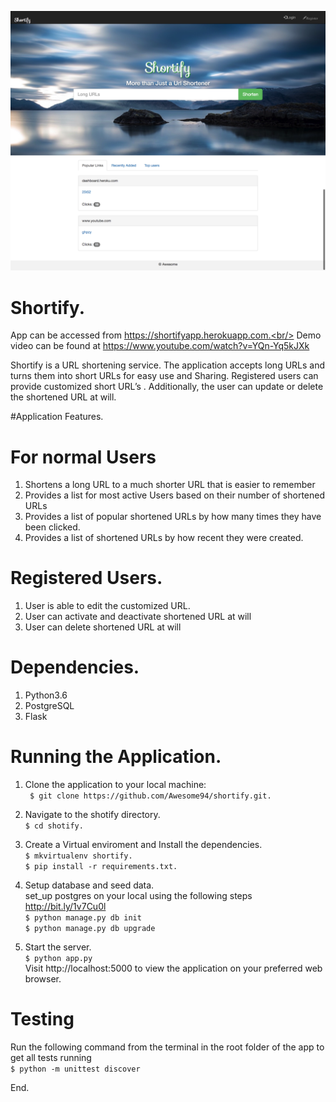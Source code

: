 
![Alt text](/static/images/shorty.png?raw=true "Shortify")

# Shortify.

App can be accessed from https://shortifyapp.herokuapp.com.<br/>
Demo video can be found at https://www.youtube.com/watch?v=YQn-Yq5kJXk

Shortify is a URL shortening service. The application accepts long URLs and turns them into short URLs for easy use and Sharing. Registered users can provide customized short URL’s . Additionally, the user can update or delete the shortened URL at will.

#Application Features.
# For normal Users
1. Shortens a long URL to a much shorter URL that is easier to remember 
2. Provides a list for most active Users based on their number of shortened URLs
3. Provides a list of  popular shortened URLs by how many times they have been clicked.
4. Provides a list of shortened URLs by how recent they were created.

# Registered Users.
1. User is able to edit the customized URL.
2. User can activate and deactivate shortened URL at will
3. User can delete shortened URL at will

# Dependencies.
1. Python3.6
2. PostgreSQL
3. Flask

# Running the Application.
1. Clone the application to your local machine:<br/>
``` $ git clone https://github.com/Awesome94/shortify.git.```

2. Navigate to the shotify directory.<br/>
```$ cd shotify.```

3. Create a Virtual enviroment and Install the dependencies.<br/>
```$ mkvirtualenv shortify.```<br/>
```$ pip install -r requirements.txt.```
    
4.  Setup database and seed data.<br/>
set_up postgres  on your local using the following steps  http://bit.ly/1v7Cu0l<br/>
``` $ python manage.py db init ```</br>
``` $ python manage.py db upgrade ```

5.   Start the server.<br/>
``` $ python app.py ```<br/>
Visit http://localhost:5000 to view the application on your preferred web browser.

# Testing
Run the following command from the terminal in the root folder of the app to get all tests running<br/>
``` $ python -m unittest discover ```

End.
